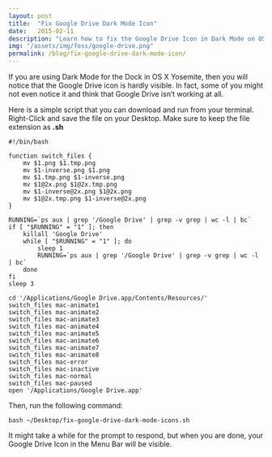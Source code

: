 ```yaml
---
layout: post
title:  "Fix Google Drive Dark Mode Icon"
date:   2015-02-11
description: "Learn how to fix the Google Drive Icon in Dark Mode on OS X Yosemite"
img: "/assets/img/foss/google-drive.png"
permalink: /blog/fix-google-drive-dark-mode-icon/
---
```


If you are using Dark Mode for the Dock in OS X Yosemite, then you will notice that the Google Drive icon is hardly visible. In fact, some of you might not even notice it and think that Google Drive isn’t working at all.

Here is a simple script that you can download and run from your terminal. Right-Click and save the file on your Desktop. Make sure to keep the file extension as **.sh**

```
#!/bin/bash

function switch_files {
    mv $1.png $1.tmp.png
    mv $1-inverse.png $1.png
    mv $1.tmp.png $1-inverse.png
    mv $1@2x.png $1@2x.tmp.png
    mv $1-inverse@2x.png $1@2x.png
    mv $1@2x.tmp.png $1-inverse@2x.png
}

RUNNING=`ps aux | grep '/Google Drive' | grep -v grep | wc -l | bc`
if [ "$RUNNING" = "1" ]; then
    killall 'Google Drive'
    while [ "$RUNNING" = "1" ]; do
        sleep 1
        RUNNING=`ps aux | grep '/Google Drive' | grep -v grep | wc -l | bc`
    done
fi
sleep 3

cd '/Applications/Google Drive.app/Contents/Resources/'
switch_files mac-animate1
switch_files mac-animate2
switch_files mac-animate3
switch_files mac-animate4
switch_files mac-animate5
switch_files mac-animate6
switch_files mac-animate7
switch_files mac-animate8
switch_files mac-error
switch_files mac-inactive
switch_files mac-normal
switch_files mac-paused
open '/Applications/Google Drive.app'
```

Then, run the following command:

```
bash ~/Desktop/fix-google-drive-dark-mode-icons.sh
```

It might take a while for the prompt to respond, but when you are done, your Google Drive Icon in the Menu Bar will be visible.
